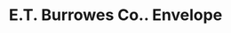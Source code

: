 ---
doi: 10.7916/D86Q387Q
date_other: '1898'
date_other_textual: '1898'
form: printed ephemera
genre:
- Envelopes
name:
- E.T. Burrowes Co.
object_in_context_url: https://biggert.cul.columbia.edu/items/view/ave_biggert_00585
subject_hierarchical_geographic:
- Portland, Maine, United States
subject_name:
- E.T. Burrowes Co.
title: E.T. Burrowes Co.. Envelope
sort_title: E.T. Burrowes Co.. Envelope
call_number: ave_biggert_00585
coordinates:
- 43.666666666666664,-70.26666666666667
pid: ave_biggert_00585
identifiers: ave_biggert_00585
thumbnail: https://derivativo-2.library.columbia.edu/iiif/2/ldpd:343683/full/!256,256/0/native.jpg
permalink: /biggert/ave_biggert_00585/
layout: iiif-image-page
---